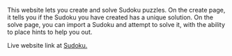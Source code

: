 This website lets you create and solve Sudoku puzzles. On the create page, it tells you if the Sudoku you have created has a unique solution. 
On the solve page, you can import a Sudoku and attempt to solve it, with the ability to place hints to help you out.

Live website link at [Sudoku.](https://sudoku-website-miles.netlify.app/)
